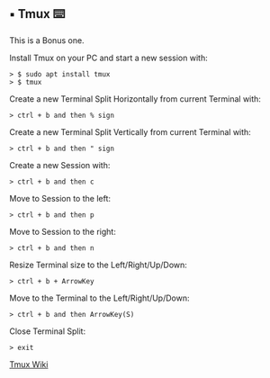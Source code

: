 ## ▪️ Tmux ⌨️

This is a Bonus one.

Install Tmux on your PC and start a new session with:

	> $ sudo apt install tmux
	> $ tmux

Create a new Terminal Split Horizontally from current Terminal with:

	> ctrl + b and then % sign

Create a new Terminal Split Vertically from current Terminal with:

	> ctrl + b and then " sign

Create a new Session with:

	> ctrl + b and then c

Move to Session to the left:

	> ctrl + b and then p

Move to Session to the right:

	> ctrl + b and then n
	
Resize Terminal size to the Left/Right/Up/Down:

	> ctrl + b + ArrowKey

Move to the Terminal to the Left/Right/Up/Down:

	> ctrl + b and then ArrowKey(S)

Close Terminal Split:

	> exit

[Tmux Wiki](https://github.com/tmux/tmux/wiki)

